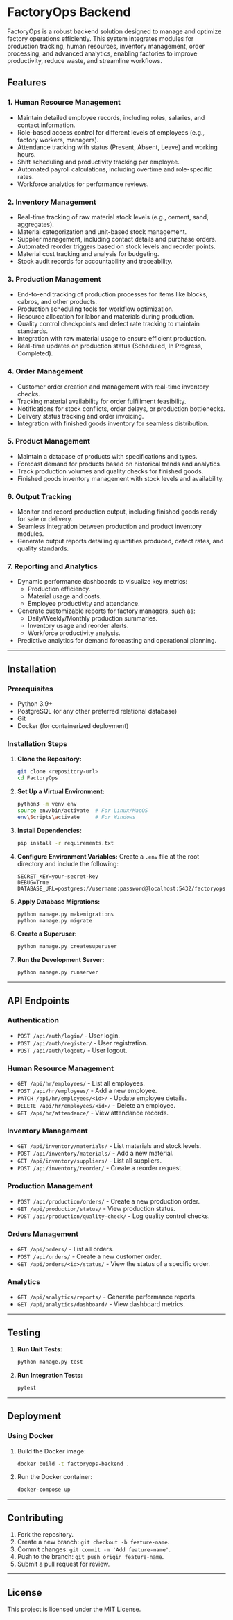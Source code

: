 # FactoryOps Backend

FactoryOps is a robust backend solution designed to manage and optimize factory operations efficiently. This system integrates modules for production tracking, human resources, inventory management, order processing, and advanced analytics, enabling factories to improve productivity, reduce waste, and streamline workflows.

## Features

### 1. **Human Resource Management**
- Maintain detailed employee records, including roles, salaries, and contact information.
- Role-based access control for different levels of employees (e.g., factory workers, managers).
- Attendance tracking with status (Present, Absent, Leave) and working hours.
- Shift scheduling and productivity tracking per employee.
- Automated payroll calculations, including overtime and role-specific rates.
- Workforce analytics for performance reviews.

### 2. **Inventory Management**
- Real-time tracking of raw material stock levels (e.g., cement, sand, aggregates).
- Material categorization and unit-based stock management.
- Supplier management, including contact details and purchase orders.
- Automated reorder triggers based on stock levels and reorder points.
- Material cost tracking and analysis for budgeting.
- Stock audit records for accountability and traceability.

### 3. **Production Management**
- End-to-end tracking of production processes for items like blocks, cabros, and other products.
- Production scheduling tools for workflow optimization.
- Resource allocation for labor and materials during production.
- Quality control checkpoints and defect rate tracking to maintain standards.
- Integration with raw material usage to ensure efficient production.
- Real-time updates on production status (Scheduled, In Progress, Completed).

### 4. **Order Management**
- Customer order creation and management with real-time inventory checks.
- Tracking material availability for order fulfillment feasibility.
- Notifications for stock conflicts, order delays, or production bottlenecks.
- Delivery status tracking and order invoicing.
- Integration with finished goods inventory for seamless distribution.

### 5. **Product Management**
- Maintain a database of products with specifications and types.
- Forecast demand for products based on historical trends and analytics.
- Track production volumes and quality checks for finished goods.
- Finished goods inventory management with stock levels and availability.

### 6. **Output Tracking**
- Monitor and record production output, including finished goods ready for sale or delivery.
- Seamless integration between production and product inventory modules.
- Generate output reports detailing quantities produced, defect rates, and quality standards.

### 7. **Reporting and Analytics**
- Dynamic performance dashboards to visualize key metrics:
  - Production efficiency.
  - Material usage and costs.
  - Employee productivity and attendance.
- Generate customizable reports for factory managers, such as:
  - Daily/Weekly/Monthly production summaries.
  - Inventory usage and reorder alerts.
  - Workforce productivity analysis.
- Predictive analytics for demand forecasting and operational planning.

---

## Installation

### Prerequisites
- Python 3.9+
- PostgreSQL (or any other preferred relational database)
- Git
- Docker (for containerized deployment)

### Installation Steps
1. **Clone the Repository:**
   ```bash
   git clone <repository-url>
   cd FactoryOps
   ```

2. **Set Up a Virtual Environment:**
   ```bash
   python3 -m venv env
   source env/bin/activate  # For Linux/MacOS
   env\Scripts\activate     # For Windows
   ```

3. **Install Dependencies:**
   ```bash
   pip install -r requirements.txt
   ```

4. **Configure Environment Variables:**
   Create a `.env` file at the root directory and include the following:
   ```
   SECRET_KEY=your-secret-key
   DEBUG=True
   DATABASE_URL=postgres://username:password@localhost:5432/factoryops
   ```

5. **Apply Database Migrations:**
   ```bash
   python manage.py makemigrations
   python manage.py migrate
   ```

6. **Create a Superuser:**
   ```bash
   python manage.py createsuperuser
   ```

7. **Run the Development Server:**
   ```bash
   python manage.py runserver
   ```

---

## API Endpoints

### Authentication
- `POST /api/auth/login/` - User login.
- `POST /api/auth/register/` - User registration.
- `POST /api/auth/logout/` - User logout.

### Human Resource Management
- `GET /api/hr/employees/` - List all employees.
- `POST /api/hr/employees/` - Add a new employee.
- `PATCH /api/hr/employees/<id>/` - Update employee details.
- `DELETE /api/hr/employees/<id>/` - Delete an employee.
- `GET /api/hr/attendance/` - View attendance records.

### Inventory Management
- `GET /api/inventory/materials/` - List materials and stock levels.
- `POST /api/inventory/materials/` - Add a new material.
- `GET /api/inventory/suppliers/` - List all suppliers.
- `POST /api/inventory/reorder/` - Create a reorder request.

### Production Management
- `POST /api/production/orders/` - Create a new production order.
- `GET /api/production/status/` - View production status.
- `POST /api/production/quality-check/` - Log quality control checks.

### Orders Management
- `GET /api/orders/` - List all orders.
- `POST /api/orders/` - Create a new customer order.
- `GET /api/orders/<id>/status/` - View the status of a specific order.

### Analytics
- `GET /api/analytics/reports/` - Generate performance reports.
- `GET /api/analytics/dashboard/` - View dashboard metrics.

---

## Testing

1. **Run Unit Tests:**
   ```bash
   python manage.py test
   ```

2. **Run Integration Tests:**
   ```bash
   pytest
   ```

---

## Deployment

### Using Docker
1. Build the Docker image:
   ```bash
   docker build -t factoryops-backend .
   ```

2. Run the Docker container:
   ```bash
   docker-compose up
   ```

---

## Contributing

1. Fork the repository.
2. Create a new branch: `git checkout -b feature-name`.
3. Commit changes: `git commit -m 'Add feature-name'`.
4. Push to the branch: `git push origin feature-name`.
5. Submit a pull request for review.

---

## License

This project is licensed under the MIT License.
